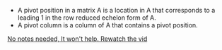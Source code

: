 - A pivot position in a matrix A is a location in A that corresponds to a leading 1 in the row reduced echelon form of A.
- A pivot column is a column of A that contains a pivot position.

[No notes needed, It won't help. Rewatch the vid](https://gatech.instructure.com/courses/322304/pages/week-1-module-1-linear-equations?module_item_id=3143854#:~:text=Lesson%202%3A%20The%20Row%20Reduction%20Algorithm)


